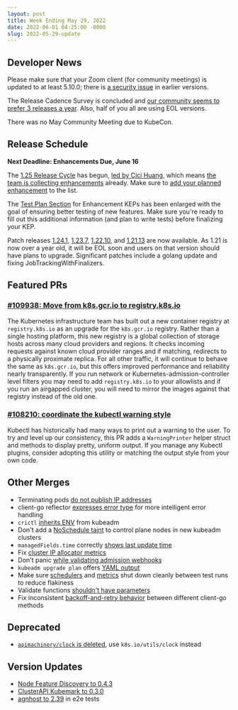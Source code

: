 ```yaml
---
layout: post
title: Week Ending May 29, 2022
date: 2022-06-01 04:25:00 -0000
slug: 2022-05-29-update
---
```


## Developer News

Please make sure that your Zoom client (for community meetings) is updated to at least 5.10.0; there is [a security issue](https://bugs.chromium.org/p/project-zero/issues/detail?id=2254) in earlier versions.

The Release Cadence Survey is concluded and [our community seems to prefer 3 releases a year](https://github.com/kubernetes/sig-release/issues/1526#issuecomment-1124641335).  Also, half of you all are using EOL versions.

There was no May Community Meeting due to KubeCon.


## Release Schedule

**Next Deadline: Enhancements Due, June 16**

The [1.25 Release Cycle](https://github.com/kubernetes/sig-release/tree/master/releases/release-1.25) has begun, [led by Cici Huang](https://groups.google.com/a/kubernetes.io/g/dev/c/hs1k8r6UPDo), which means [the team is collecting enhancements](https://groups.google.com/a/kubernetes.io/g/dev/c/slwAhtVqjXk) already. Make sure to [add your planned enhancement](https://bit.ly/k8s125-enhancements) to the list.

The [Test Plan Section](https://github.com/kubernetes/enhancements/commit/a86942e8ba802d0035ec7d4a9c992f03bca7dce9) for Enhancement KEPs has been enlarged with the goal of ensuring better testing of new features.  Make sure you're ready to fill out this additional information (and plan to write tests) before finalizing your KEP.

Patch releases [1.24.1](https://github.com/kubernetes/kubernetes/blob/master/CHANGELOG/CHANGELOG-1.24.md), [1.23.7](https://github.com/kubernetes/kubernetes/blob/master/CHANGELOG/CHANGELOG-1.23.md), [1.22.10](https://github.com/kubernetes/kubernetes/blob/master/CHANGELOG/CHANGELOG-1.22.md), and [1.21.13](https://github.com/kubernetes/kubernetes/blob/master/CHANGELOG/CHANGELOG-1.21.md) are now available.  As 1.21 is now over a year old, it will be EOL soon and users on that version should have plans to upgrade. Significant patches include a golang update and fixing JobTrackingWithFinalizers.

## Featured PRs

### [#109938: Move from k8s.gcr.io to registry.k8s.io](https://github.com/kubernetes/kubernetes/pull/109938)

The Kubernetes infrastructure team has built out a new container registry at `registry.k8s.io` as an upgrade for the `k8s.gcr.io` registry. Rather than a single hosting platform, this new registry is a global collection of storage hosts across many cloud providers and regions. It checks incoming requests against known cloud provider ranges and if matching, redirects to a physically proximate replica. For all other traffic, it will continue to behave the same as `k8s.gcr.io`, but this offers improved performance and reliability nearly transparently. If you run network or Kubernetes-admission-controller level filters you may need to add `registry.k8s.io` to your allowlists and if you run an airgapped cluster, you will need to mirror the images against that registry instead of the old one.

### [#108210: coordinate the kubectl warning style](https://github.com/kubernetes/kubernetes/pull/108210)

Kubectl has historically had many ways to print out a warning to the user. To try and level up our consistency, this PR adds a `WarningPrinter` helper struct and methods to display pretty, uniform output. If you manage any Kubectl plugins, consider adopting this utility or matching the output style from your own code.

## Other Merges

* Terminating pods [do not publish IP addresses](https://github.com/kubernetes/kubernetes/pull/110255)
* client-go reflector [expresses error type](https://github.com/kubernetes/kubernetes/pull/110076) for more intelligent error handling
* `crictl` [inherits ENV](https://github.com/kubernetes/kubernetes/pull/110134) from kubeadm
* Don't add a [NoSchedule taint](https://github.com/kubernetes/kubernetes/pull/110095) to control plane nodes in new kubeadm clusters
* `managedFields.time` correctly [shows last update time](https://github.com/kubernetes/kubernetes/pull/110058)
* Fix [cluster IP allocator metrics](https://github.com/kubernetes/kubernetes/pull/110027)
* Don't panic [while validating admission webhooks](https://github.com/kubernetes/kubernetes/pull/108746)
* `kubeadm upgrade plan` offers [YAML output](https://github.com/kubernetes/kubernetes/pull/108447)
* Make sure [schedulers](https://github.com/kubernetes/kubernetes/pull/110207) and [metrics](https://github.com/kubernetes/kubernetes/pull/110148) shut down cleanly between test runs to reduce flakiness
* Validate functions [shouldn't have parameters](https://github.com/kubernetes/kubernetes/pull/110088)
* Fix inconsistent [backoff-and-retry behavior](https://github.com/kubernetes/kubernetes/pull/110100) between different client-go methods

## Deprecated

* [`apimachinery/clock` is deleted](https://github.com/kubernetes/kubernetes/pull/109752), use `k8s.io/utils/clock` instead

## Version Updates

* [Node Feature Discovery to 0.4.3](https://github.com/kubernetes-sigs/node-feature-discovery-operator/releases/tag/v0.4.3)
* [ClusterAPI Kubemark to 0.3.0](https://groups.google.com/a/kubernetes.io/g/dev/c/lzhugY41sO0)
* [agnhost to 2.39](https://github.com/kubernetes/kubernetes/pull/110214) in e2e tests

